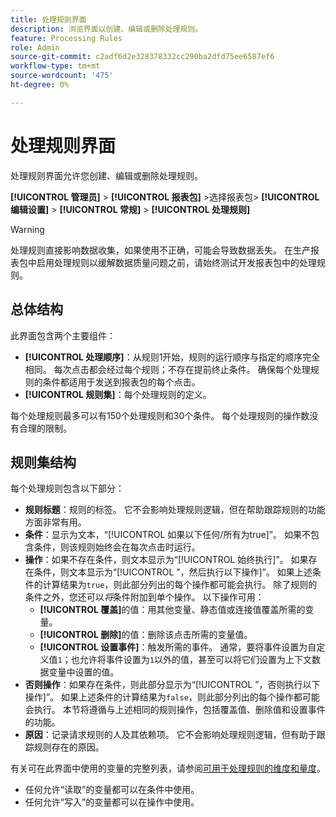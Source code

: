 ```yaml
---
title: 处理规则界面
description: 浏览界面以创建、编辑或删除处理规则。
feature: Processing Rules
role: Admin
source-git-commit: c2adf6d2e328378332cc290ba2dfd75ee6587ef6
workflow-type: tm+mt
source-wordcount: '475'
ht-degree: 0%

---
```


# 处理规则界面

处理规则界面允许您创建、编辑或删除处理规则。

**[!UICONTROL 管理员]** > **[!UICONTROL 报表包]** >选择报表包> **[!UICONTROL 编辑设置]** > **[!UICONTROL 常规]** > **[!UICONTROL 处理规则]**

>[!WARNING]
>
>处理规则直接影响数据收集，如果使用不正确，可能会导致数据丢失。 在生产报表包中启用处理规则以缓解数据质量问题之前，请始终测试开发报表包中的处理规则。

## 总体结构

此界面包含两个主要组件：

* **[!UICONTROL 处理顺序]**：从规则1开始，规则的运行顺序与指定的顺序完全相同。 每次点击都会经过每个规则；不存在提前终止条件。 确保每个处理规则的条件都适用于发送到报表包的每个点击。
* **[!UICONTROL 规则集]**：每个处理规则的定义。

每个处理规则最多可以有150个处理规则和30个条件。 每个处理规则的操作数没有合理的限制。

## 规则集结构

每个处理规则包含以下部分：

* **规则标题**：规则的标签。 它不会影响处理规则逻辑，但在帮助跟踪规则的功能方面非常有用。
* **条件**：显示为文本，“[!UICONTROL 如果以下任何/所有为true]”。 如果不包含条件，则该规则始终会在每次点击时运行。
* **操作**：如果不存在条件，则文本显示为“[!UICONTROL 始终执行]”。 如果存在条件，则文本显示为“[!UICONTROL ”，然后执行以下操作]”。 如果上述条件的计算结果为`true`，则此部分列出的每个操作都可能会执行。 除了规则的条件之外，您还可以&#x200B;_将_&#x200B;条件附加到单个操作。 以下操作可用：
   * **[!UICONTROL 覆盖]**&#x200B;的值：用其他变量、静态值或连接值覆盖所需的变量。
   * **[!UICONTROL 删除]**&#x200B;的值：删除该点击所需的变量值。
   * **[!UICONTROL 设置事件]**：触发所需的事件。 通常，要将事件设置为自定义值`1`；也允许将事件设置为`1`以外的值，甚至可以将它们设置为上下文数据变量中设置的值。
* **否则操作**：如果存在条件，则此部分显示为“[!UICONTROL ”，否则执行以下操作]”。 如果上述条件的计算结果为`false`，则此部分列出的每个操作都可能会执行。 本节将遵循与上述相同的规则操作，包括覆盖值、删除值和设置事件的功能。
* **原因**：记录请求规则的人及其依赖项。 它不会影响处理规则逻辑，但有助于跟踪规则存在的原因。

有关可在此界面中使用的变量的完整列表，请参阅[可用于处理规则的维度和量度](pr-variables.md)。

* 任何允许“读取”的变量都可以在条件中使用。
* 任何允许“写入”的变量都可以在操作中使用。
